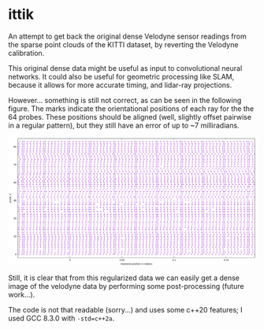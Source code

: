 # ittik

An attempt to get back the original dense Velodyne sensor readings from the sparse point clouds of the KITTI dataset, by reverting the Velodyne calibration. 

This original dense data might be useful as input to convolutional neural networks. It could also be useful for geometric processing like SLAM, because it allows for more accurate timing, and lidar-ray projections.

However... something is still not correct, as can be seen in the following figure. The marks indicate the orientational positions of each ray for the the 64 probes. These positions should be aligned (well, slightly offset pairwise in a regular pattern), but they still have an error of up to ~7 milliradians.

<img src="./aligned...almost.png">

Still, it is clear that from this regularized data we can easily get a dense image of the velodyne data by performing some post-processing (future work...).

The code is not that readable (sorry...) and uses some c++20 features; I used GCC 8.3.0 with `-std=c++2a`.
